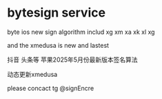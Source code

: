# bytesign  service

  
  byte ios new sign algorithm includ xg xm xa xk xl xg 

  and the xmedusa is new and lastest  

  抖音 头条等 苹果2025年5月份最新版本签名算法  
  
  动态更新xmedusa 

  please concact tg @signEncre
